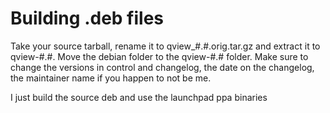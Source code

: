  # Building .deb files
 Take your source tarball, rename it to qview_#.#.orig.tar.gz and extract it to qview-#.#. Move the debian folder to the qview-#.# folder. Make sure to change the versions in control and changelog, the date on the changelog, the maintainer name if you happen to not be me.

 I just build the source deb and use the launchpad ppa binaries